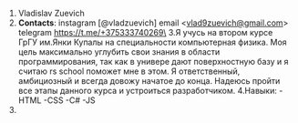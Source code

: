 1. Vladislav Zuevich
2. **Contacts**: instagram [@vladzuevich]
                email <vlad9zuevich@gmail.com\>
                telegram <https://t.me/+375333740269\>
3.Я учусь на втором курсе ГрГУ им.Янки Купалы на специальности компьютерная физика. Моя цель максимально углубить свои знания в области программирования, так как в универе дают поверхностную базу и я считаю rs school поможет мне в этом. Я ответственный, амбициозный и всегда довожу начатое до конца. Надеюсь пройти все этапы данного курса и устроиться разработчиком.
4.Навыки: -HTML
          -CSS
          -C#
          -JS
5.
    
